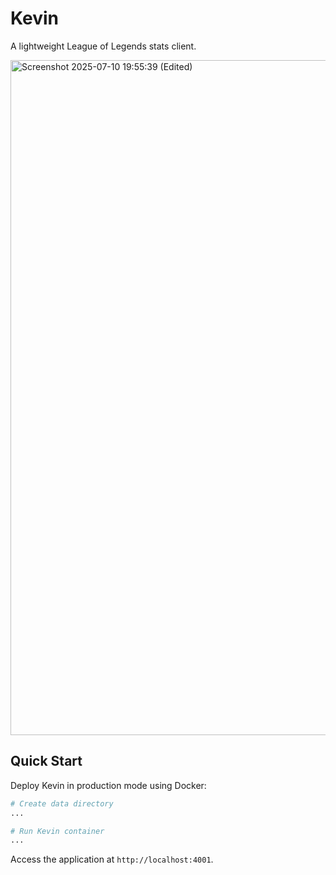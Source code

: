 # Kevin

A lightweight League of Legends stats client.

<img width="1442" height="1080" alt="Screenshot 2025-07-10 19:55:39 (Edited)" src="https://github.com/user-attachments/assets/e1498b08-aa78-4669-a1bb-1406a22c9ca7" />


## Quick Start

Deploy Kevin in production mode using Docker:

```bash
# Create data directory
...

# Run Kevin container
...
```

Access the application at `http://localhost:4001`.
